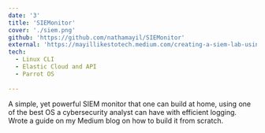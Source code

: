 ```yaml
---
date: '3'
title: 'SIEMonitor'
cover: './siem.png'
github: 'https://github.com/nathamayil/SIEMonitor'
external: 'https://mayillikestotech.medium.com/creating-a-siem-lab-using-elasticagent-and-parrot-os-1881f46030e4'
tech:
  - Linux CLI
  - Elastic Cloud and API
  - Parrot OS
    
---
```


A simple, yet powerful SIEM monitor that one can build at home, using one of the best OS a cybersecurity analyst can have with efficient logging. Wrote a guide on my Medium blog on how to build it from scratch.
